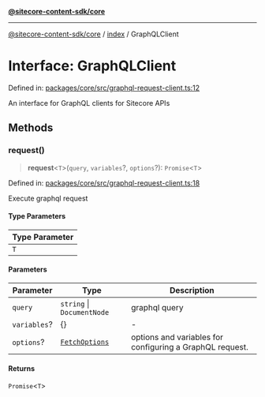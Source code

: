 [**@sitecore-content-sdk/core**](../../README.md)

***

[@sitecore-content-sdk/core](../../README.md) / [index](../README.md) / GraphQLClient

# Interface: GraphQLClient

Defined in: [packages/core/src/graphql-request-client.ts:12](https://github.com/Sitecore/content-sdk/blob/51f6d86287f95a06b40045498aa7037d8b684c67/packages/core/src/graphql-request-client.ts#L12)

An interface for GraphQL clients for Sitecore APIs

## Methods

### request()

> **request**\<`T`\>(`query`, `variables`?, `options`?): `Promise`\<`T`\>

Defined in: [packages/core/src/graphql-request-client.ts:18](https://github.com/Sitecore/content-sdk/blob/51f6d86287f95a06b40045498aa7037d8b684c67/packages/core/src/graphql-request-client.ts#L18)

Execute graphql request

#### Type Parameters

| Type Parameter |
| ------ |
| `T` |

#### Parameters

| Parameter | Type | Description |
| ------ | ------ | ------ |
| `query` | `string` \| `DocumentNode` | graphql query |
| `variables`? | \{\} | - |
| `options`? | [`FetchOptions`](../../client/type-aliases/FetchOptions.md) | options and variables for configuring a GraphQL request. |

#### Returns

`Promise`\<`T`\>
